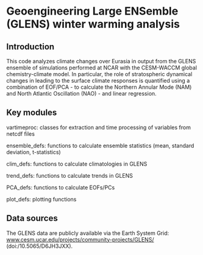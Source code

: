 # Geoengineering Large ENSemble (GLENS) winter warming analysis

## Introduction
This code analyzes climate changes over Eurasia in output from the GLENS 
ensemble of simulations performed at NCAR with the CESM-WACCM global chemistry-climate model. In particular, the role of stratospheric dynamical changes in 
leading to the surface climate responses is quantified using a combination of EOF/PCA - to calculate the Northern Annular Mode (NAM) and North Atlantic Oscillation 
(NAO) - and linear regression.

## Key modules
vartimeproc: classes for extraction and time processing of variables from netcdf files

ensemble_defs: functions to calculate ensemble statistics (mean, standard deviation, t-statistics)

clim_defs: functions to calculate climatologies in GLENS

trend_defs: functions to calculate trends in GLENS

PCA_defs: functions to calculate EOFs/PCs

plot_defs: plotting functions

## Data sources
The GLENS data are publicly available via the Earth System Grid: www.cesm.ucar.edu/projects/community-projects/GLENS/
(doi:/10.5065/D6JH3JXX). 
